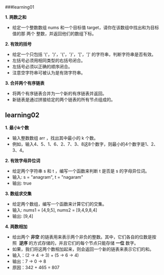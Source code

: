 ###learning01

**1. 两数之和**  
- 给定一个整数数组 nums 和一个目标值 target，请你在该数组中找出和为目标值的那 两个 整数，并返回他们的数组下标。

**2. 有效的括号**

- 给定一个只包括 '('，')'，'{'，'}'，'['，']' 的字符串，判断字符串是否有效。
- 左括号必须用相同类型的右括号闭合。
- 左括号必须以正确的顺序闭合。
- 注意空字符串可被认为是有效字符串。

**3. 合并两个有序链表**

- 将两个有序链表合并为一个新的有序链表并返回。
- 新链表是通过拼接给定的两个链表的所有节点组成的。

## learning02

**1. 最小k个数** 

- 输入整数数组 arr ，找出其中最小的 k 个数。
- 例如，输入4、5、1、6、2、7、3、8这8个数字，则最小的4个数字是1、2、3、4。

**2. 有效字母异位词**

- 给定两个字符串 s 和 t ，编写一个函数来判断 t 是否是 s 的字母异位词。
- 输入: s = "anagram", t = "nagaram"    
- 输出: true
 
**3. 数组求交集**

- 给定两个数组，编写一个函数来计算它们的交集。
- 输入: nums1 = [4,9,5], nums2 = [9,4,9,8,4]
- 输出: [9,4]

**4. 两数相加**

- 给出两个 **非空** 的链表用来表示两个非负的整数。其中，它们各自的位数是按照 
**逆序** 的方式存储的，并且它们的每个节点只能存储 **一位** 数字。
- 如果，我们将这两个数相加起来，则会返回一个新的链表来表示它们的和。
- 输入：(2 -> 4 -> 3) + (5 -> 6 -> 4)
 - 输出：7 -> 0 -> 8
 - 原因：342 + 465 = 807
